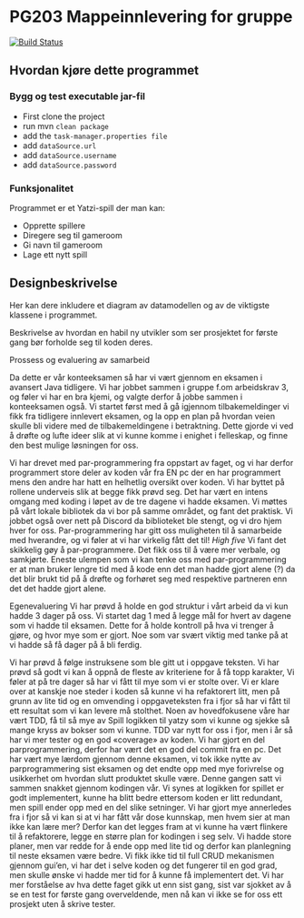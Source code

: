 # PG203 Mappeinnlevering for gruppe <wiseflow gruppenummer>

[![Build Status](https://travis-ci.com/Westerdals/pgr203-2019-konteeeksamen-omamoh18.svg?token=yMbNk68jXyaqW9Hmq6pJ&branch=master)](https://travis-ci.com/Westerdals/pgr203-2019-konteeeksamen-omamoh18)



## Hvordan kjøre dette programmet

### Bygg og test executable jar-fil

* First clone the project
* run mvn `clean package`
* add the `task-manager.properties file`
* add `dataSource.url`
* add `dataSource.username`
* add `dataSource.password`
### Funksjonalitet

Programmet er et Yatzi-spill der man kan: 
* Opprette spillere
* Diregere seg til gameroom
* Gi navn til gameroom
* Lage ett nytt spill

## Designbeskrivelse

Her kan dere inkludere et diagram av datamodellen og av de viktigste klassene i programmet.

Beskrivelse av hvordan en habil ny utvikler som ser prosjektet for første gang bør forholde seg til koden deres.

Prossess og evaluering av samarbeid

Da dette er vår konteeksamen så har vi vært gjennom en eksamen i avansert Java tidligere. Vi har jobbet sammen i gruppe f.om arbeidskrav 3, og føler vi har en bra kjemi, og valgte derfor å jobbe sammen i konteeksamen også. Vi startet først med å gå igjennom tilbakemeldinger vi fikk fra tidligere innlevert eksamen, og la opp en plan på hvordan veien skulle bli videre med de tilbakemeldingene i betraktning. Dette gjorde vi ved å drøfte og lufte ideer slik at vi kunne komme i enighet i felleskap, og finne den best mulige løsningen for oss. 

Vi har drevet med par-programmering fra oppstart av faget, og vi har derfor programmert store deler av koden vår fra EN pc der en har programmert mens den andre har hatt en helhetlig oversikt over koden. Vi har byttet på rollene underveis slik at begge fikk prøvd seg. Det har vært en intens omgang med koding i løpet av de tre dagene vi hadde eksamen. Vi møttes på vårt lokale bibliotek da vi bor på samme området, og fant det praktisk. Vi jobbet også over nett på Discord da biblioteket ble stengt, og vi dro hjem hver for oss. Par-programmering har gitt oss muligheten til å samarbeide med hverandre, og vi føler at vi har virkelig fått det til! *High five* 
Vi fant det skikkelig gøy å par-programmere. Det fikk oss til å være mer verbale, og samkjørte. Eneste ulempen som vi kan tenke oss med par-programmering er at man bruker lengre tid med å kode enn det man hadde gjort alene (?) da det blir brukt tid på å drøfte og forhøret seg med respektive partneren enn det det hadde gjort alene.   

Egenevaluering
Vi har prøvd å holde en god struktur i vårt arbeid da vi kun hadde 3 dager på oss. Vi startet dag 1 med å legge mål for hvert av dagene som vi hadde til eksamen. Dette for å holde kontroll på hva vi trenger å gjøre, og hvor mye som er gjort. Noe som var svært viktig med tanke på at vi hadde så få dager på å bli ferdig.

Vi har prøvd å følge instruksene som ble gitt ut i oppgave teksten. Vi har prøvd så godt vi kan å oppnå de fleste av kriteriene for å få topp karakter, Vi føler at på tre dager så har vi fått til mye som vi er stolte over. Vi er klare over at kanskje noe steder i koden så kunne vi ha refaktorert litt, men på grunn av lite tid og en omvending i oppgaveteksten fra i fjor så har vi fått til ett resultat som vi kan levere må stolthet. 
Noen av hovedfokusene våre har vært TDD, få til så mye av Spill logikken til yatzy som vi kunne og sjekke så mange kryss av bokser som vi kunne. TDD var nytt for oss i fjor, men i år så har vi mer tester og en god «coverage» av koden. Vi har gjort en del parprogrammering, derfor har vært det en god del commit fra en pc. 
Det har vært mye lærdom gjennom denne eksamen, vi tok ikke nytte av parprogrammering sist eksamen og det endte opp med mye forivrelse og usikkerhet om hvordan slutt produktet skulle være. Denne gangen satt vi sammen snakket gjennom kodingen vår. 
Vi synes at logikken for spillet er godt implementert, kunne ha blitt bedre ettersom koden er litt redundant, men spill ender opp med en del slike setninger. 
Vi har gjort mye annerledes fra i fjor så vi kan si at vi har fått vår dose kunnskap, men hvem sier at man ikke kan lære mer? 
Derfor kan det legges fram at vi kunne ha vært flinkere til å refaktorere, legge en større plan for kodingen i seg selv. Vi hadde store planer, men var redde for å ende opp med lite tid og derfor kan planlegning til neste eksamen være bedre. Vi fikk ikke tid til full CRUD mekanismen gjennom gui’en, vi har det i selve koden og det fungerer til en god grad, men skulle ønske vi hadde mer tid for å kunne få implementert det.
Vi har mer forståelse av hva dette faget gikk ut enn sist gang, sist var sjokket av å se en test for første gang overveldende, men nå kan vi ikke se for oss ett prosjekt uten å skrive tester. 

 







 
  
	


